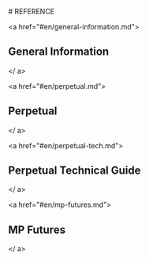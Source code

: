 # REFERENCE

<a href="#en/general-information.md">
  <h2>General Information</h2>
</ a>

<!-- ### [Introduction](en/general-information.md#introduction)

### [Types of Orders](en/general-information.md#types-of-orders)

### [Fee](en/general-information.md#fee) -->

<a href="#en/perpetual.md">
  <h2>Perpetual</h2>
</ a>

<!-- ### [Introduction](en/perpetual.md#introduction)

### [Contract Specification](en/perpetual.md#contract-specification)

### [Trading Examples](en/perpetual.md#trading-examples)

### [Vanilla & Inverse Contract](en/perpetual.md#vanilla--inverse-contract)

### [Funding Rate](en/perpetual.md#funding-rate)

### [Mark Price](en/perpetual.md#mark-price)

### [Isolated Margin](en/perpetual.md#isolated-margin)

### [Automated Market Maker](en/perpetual.md#automated-market-maker)

### [Provide Liquidity to AMM](en/perpetual.md#provide-liquidity-to-amm)

### [Trade with the Order Book](en/perpetual.md#trade-with-the-order-book)

### [Connection Between AMM & Order Book](en/perpetual.md#connection-between-amm--order-book)

### [Index Oracle](en/perpetual.md#index-oracle)

### [Auto Liquidation](en/perpetual.md#auto-liquidation)

### [Global Settlement](en/perpetual.md#global-settlement)

### [Deployed Contracts](en/perpetual.md#deployed-contracts) -->

<a href="#en/perpetual-tech.md">
  <h2>Perpetual Technical Guide</h2>
</ a>

<!-- ### [Architecture](en/perpetual-tech.md#architecture)

### [Margin Account](en/perpetual-tech.md#margin-account)

### [How to Add Liquidity to AMM](en/perpetual-tech.md#how-to-add-liquidity-to-amm)

### [Contract Architecture](en/perpetual-tech.md#contract-architecture)

### [Contract Interfaces](en/perpetual-tech.md#contract-interfaces)

### [Admin Functions](en/perpetual-tech.md#admin-functions)

### [How to Build The Contracts](en/perpetual-tech.md#how-to-build-the-contracts)

### [Development Resources](en/perpetual-tech.md#development-resources) -->

<a href="#en/mp-futures.md">
  <h2>MP Futures</h2>
</ a>

<!-- ### [Introduction](en/mp-futures.md#introduction)

### [BTC Fu
